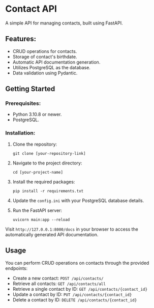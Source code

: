 # Contact API

A simple API for managing contacts, built using FastAPI.

## Features:

- CRUD operations for contacts.
- Storage of contact's birthdate.
- Automatic API documentation generation.
- Utilizes PostgreSQL as the database.
- Data validation using Pydantic.

## Getting Started

### Prerequisites:

- Python 3.10.8 or newer.
- PostgreSQL.

### Installation:

1. Clone the repository:
   ```
   git clone [your-repository-link]
   ```

2. Navigate to the project directory:
   ```
   cd [your-project-name]
   ```

3. Install the required packages:
   ```
   pip install -r requirements.txt
   ```

4. Update the `config.ini` with your PostgreSQL database details.

5. Run the FastAPI server:
   ```
   uvicorn main:app --reload
   ```

Visit `http://127.0.0.1:8000/docs` in your browser to access the automatically generated API documentation.

## Usage

You can perform CRUD operations on contacts through the provided endpoints:

- Create a new contact: `POST /api/contacts/`
- Retrieve all contacts: `GET /api/contacts/all`
- Retrieve a single contact by ID: `GET /api/contacts/{contact_id}`
- Update a contact by ID: `PUT /api/contacts/{contact_id}`
- Delete a contact by ID: `DELETE /api/contacts/{contact_id}`

